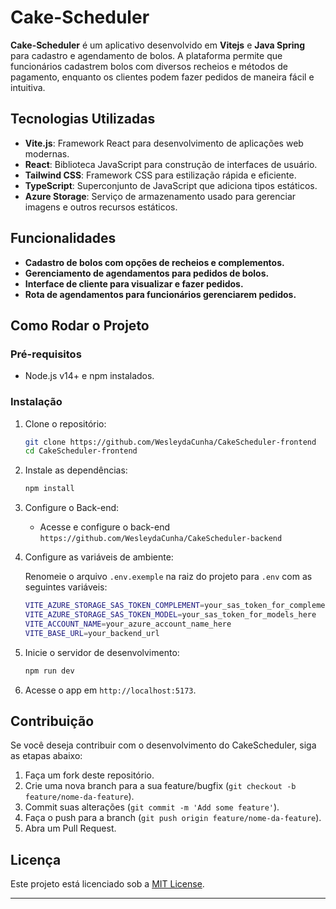 # Cake-Scheduler

**Cake-Scheduler** é um aplicativo desenvolvido em **Vitejs** e **Java Spring** para cadastro e agendamento de bolos. A plataforma permite que funcionários cadastrem bolos com diversos recheios e métodos de pagamento, enquanto os clientes podem fazer pedidos de maneira fácil e intuitiva.

## Tecnologias Utilizadas

- **Vite.js**: Framework React para desenvolvimento de aplicações web modernas.
- **React**: Biblioteca JavaScript para construção de interfaces de usuário.
- **Tailwind CSS**: Framework CSS para estilização rápida e eficiente.
- **TypeScript**: Superconjunto de JavaScript que adiciona tipos estáticos.
- **Azure Storage**: Serviço de armazenamento usado para gerenciar imagens e outros recursos estáticos.


## Funcionalidades
- **Cadastro de bolos com opções de recheios e complementos.**
- **Gerenciamento de agendamentos para pedidos de bolos.**
- **Interface de cliente para visualizar e fazer pedidos.**
- **Rota de agendamentos para funcionários gerenciarem pedidos.**




## Como Rodar o Projeto

### Pré-requisitos

- Node.js v14+ e npm instalados.


### Instalação

1. Clone o repositório:

   ```bash
   git clone https://github.com/WesleydaCunha/CakeScheduler-frontend
   cd CakeScheduler-frontend
   ```

2. Instale as dependências:

   ```bash
   npm install
   ```
3. Configure o Back-end:
   - Acesse e configure o back-end `https://github.com/WesleydaCunha/CakeScheduler-backend`
   


5. Configure as variáveis de ambiente:

   Renomeie o arquivo `.env.exemple`  na raiz do projeto para `.env` com as seguintes variáveis:

   ```bash
   VITE_AZURE_STORAGE_SAS_TOKEN_COMPLEMENT=your_sas_token_for_complements_here
   VITE_AZURE_STORAGE_SAS_TOKEN_MODEL=your_sas_token_for_models_here
   VITE_ACCOUNT_NAME=your_azure_account_name_here
   VITE_BASE_URL=your_backend_url
   ```


6. Inicie o servidor de desenvolvimento:

   ```bash
   npm run dev
   ```

7. Acesse o app em `http://localhost:5173`.

## Contribuição

Se você deseja contribuir com o desenvolvimento do CakeScheduler, siga as etapas abaixo:

1. Faça um fork deste repositório.
2. Crie uma nova branch para a sua feature/bugfix (`git checkout -b feature/nome-da-feature`).
3. Commit suas alterações (`git commit -m 'Add some feature'`).
4. Faça o push para a branch (`git push origin feature/nome-da-feature`).
5. Abra um Pull Request.

## Licença

Este projeto está licenciado sob a [MIT License](LICENSE).

---


